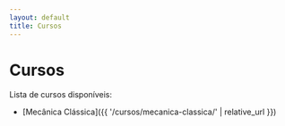 ```yaml
---
layout: default
title: Cursos
---
```


# Cursos

Lista de cursos disponíveis:
- [Mecânica Clássica]({{ '/cursos/mecanica-classica/' | relative_url }})

